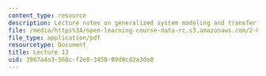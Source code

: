 ```yaml
---
content_type: resource
description: Lecture notes on generalized system modeling and transfer function generation.
file: /media/https%3A/open-learning-course-data-rc.s3.amazonaws.com/2-004-dynamics-and-control-ii-spring-2008/3967a4a3568cf2e0345809d9cd2a3de0_lecture_13.pdf
file_type: application/pdf
resourcetype: Document
title: Lecture 13
uid: 3967a4a3-568c-f2e0-3458-09d9cd2a3de0
---
```

